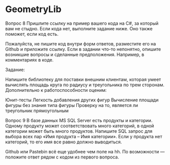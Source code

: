 # GeometryLib
Вопрос 8
Пришлите ссылку на пример вашего кода на C#, за который вам не стыдно. Если кода нет, выполните задание ниже. Оно также поможет, если код есть.

Пожалуйста, не пишите код внутри форм ответов, разместите его на Github и приложите ссылку. Если в задании что-то непонятно, опишите возникшие вопросы и сделанные предположения. Например, в комментариях в коде.

Задание:

Напишите библиотеку для поставки внешним клиентам, которая умеет вычислять площадь круга по радиусу и треугольника по трем сторонам. Дополнительно к работоспособности оценим:

Юнит-тесты
Легкость добавления других фигур
Вычисление площади фигуры без знания типа фигуры
Проверку на то, является ли треугольник прямоугольным

Вопрос 9
В базе данных MS SQL Server есть продукты и категории. Одному продукту может соответствовать много категорий, в одной категории может быть много продуктов. Напишите SQL запрос для выбора всех пар «Имя продукта – Имя категории». Если у продукта нет категорий, то его имя все равно должно выводиться.

Github или Pastebin всё еще удобнее чем поле на hh. По возможности — положите ответ рядом с кодом из первого вопроса.
